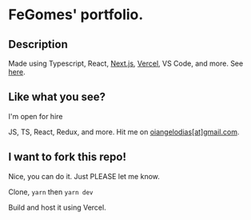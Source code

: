 # FeGomes' portfolio.	

## Description	

Made using Typescript, React, [Next.js](https://nextjs.org/), [Vercel](https://vercel.com), VS Code, and more. See [here](https://www.angelodias.com.br/about/).	

## Like what you see?	

I'm open for hire

JS, TS, React, Redux, and more. Hit me on [oiangelodias\[at\]gmail.com](mailto:oiangelodias@gmail.com).	

## I want to fork this repo!	

Nice, you can do it. Just PLEASE let me know.

Clone, `yarn` then `yarn dev`

Build and host it using Vercel.